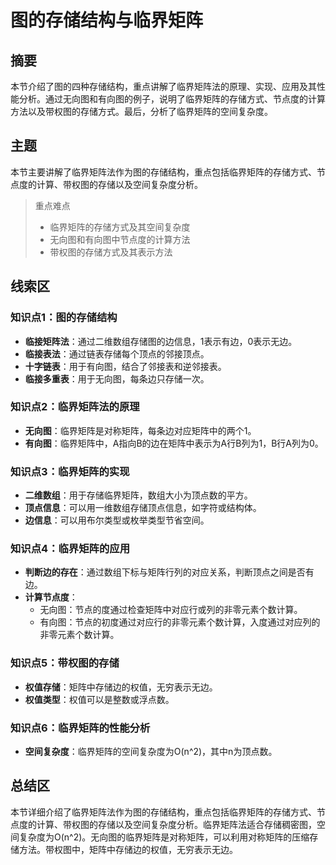 # 图的存储结构与临界矩阵

## 摘要

本节介绍了图的四种存储结构，重点讲解了临界矩阵法的原理、实现、应用及其性能分析。通过无向图和有向图的例子，说明了临界矩阵的存储方式、节点度的计算方法以及带权图的存储方式。最后，分析了临界矩阵的空间复杂度。

## 主题

本节主要讲解了临界矩阵法作为图的存储结构，重点包括临界矩阵的存储方式、节点度的计算、带权图的存储以及空间复杂度分析。

> 重点难点
>
> - 临界矩阵的存储方式及其空间复杂度
> - 无向图和有向图中节点度的计算方法
> - 带权图的存储方式及其表示方法

## 线索区

### 知识点1：图的存储结构
- **临接矩阵法**：通过二维数组存储图的边信息，1表示有边，0表示无边。
- **临接表法**：通过链表存储每个顶点的邻接顶点。
- **十字链表**：用于有向图，结合了邻接表和逆邻接表。
- **临接多重表**：用于无向图，每条边只存储一次。

### 知识点2：临界矩阵法的原理
- **无向图**：临界矩阵是对称矩阵，每条边对应矩阵中的两个1。
- **有向图**：临界矩阵中，A指向B的边在矩阵中表示为A行B列为1，B行A列为0。

### 知识点3：临界矩阵的实现
- **二维数组**：用于存储临界矩阵，数组大小为顶点数的平方。
- **顶点信息**：可以用一维数组存储顶点信息，如字符或结构体。
- **边信息**：可以用布尔类型或枚举类型节省空间。

### 知识点4：临界矩阵的应用
- **判断边的存在**：通过数组下标与矩阵行列的对应关系，判断顶点之间是否有边。
- **计算节点度**：
  - 无向图：节点的度通过检查矩阵中对应行或列的非零元素个数计算。
  - 有向图：节点的初度通过对应行的非零元素个数计算，入度通过对应列的非零元素个数计算。

### 知识点5：带权图的存储
- **权值存储**：矩阵中存储边的权值，无穷表示无边。
- **权值类型**：权值可以是整数或浮点数。

### 知识点6：临界矩阵的性能分析
- **空间复杂度**：临界矩阵的空间复杂度为O(n^2)，其中n为顶点数。

## 总结区

本节详细介绍了临界矩阵法作为图的存储结构，重点包括临界矩阵的存储方式、节点度的计算、带权图的存储以及空间复杂度分析。临界矩阵法适合存储稠密图，空间复杂度为O(n^2)。无向图的临界矩阵是对称矩阵，可以利用对称矩阵的压缩存储方法。带权图中，矩阵中存储边的权值，无穷表示无边。